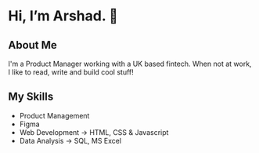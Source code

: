 

<h1>Hi, I’m Arshad. 👋</h1>


<h2> About Me </h2>

I'm a Product Manager working with a UK based fintech. When not at work, I like to read, write and build cool stuff!

<h2> My Skills </h2>

- Product Management
- Figma
- Web Development -> HTML, CSS & Javascript 
- Data Analysis -> SQL, MS Excel 



<!---
art9793/art9793 is a ✨ special ✨ repository because its `README.md` (this file) appears on your GitHub profile.
You can click the Preview link to take a look at your changes.
--->
